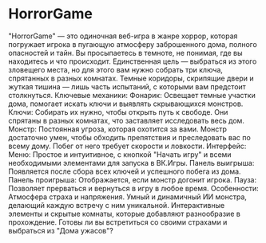 # HorrorGame
"HorrorGame" — это одиночная веб-игра в жанре хоррор, которая погружает игрока в пугающую атмосферу заброшенного дома, полного опасностей и тайн.
Вы просыпаетесь в темноте, не понимая, где вы находитесь и что происходит. Единственная цель — выбраться из этого зловещего места, но для этого вам нужно собрать три ключа, спрятанных в разных комнатах. Темные коридоры, скрипящие двери и жуткая тишина — лишь часть испытаний, с которыми вам предстоит столкнуться.
Ключевые механики:
Фонарик: Освещает темные участки дома, помогает искать ключи и выявлять скрывающихся монстров.
Ключи: Собирать их нужно, чтобы открыть путь к свободе. Они спрятаны в разных комнатах, что заставляет исследовать весь дом.
Монстр: Постоянная угроза, которая охотится за вами. Монстр достаточно умен, чтобы обходить препятствия и преследовать вас по всему дому. Побег от него требует скорости и ловкости.
Интерфейс:
Меню: Простое и интуитивное, с кнопкой "Начать игру" и всеми необходимыми элементами для запуска в ВК.Игры.
Панель выигрыша: Появляется после сбора всех ключей и успешного побега из дома.
Панель проигрыша: Отображается, если монстр догонит игрока.
Пауза: Позволяет прерваться и вернуться в игру в любое время.
Особенности:
Атмосфера страха и напряжения.
Умный и динамичный ИИ монстра, делающий каждую встречу с ним уникальной.
Интерактивные элементы и скрытые комнаты, которые добавляют разнообразие в прохождение.
Готовы ли вы встретиться со своими страхами и выбраться из "Дома ужасов"?
